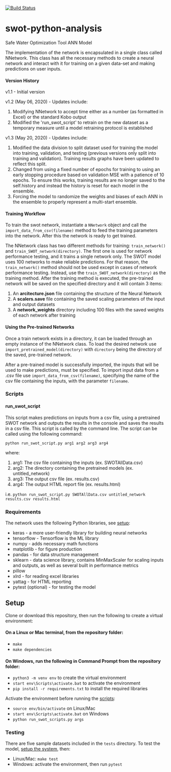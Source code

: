 [![Build Status](https://dev.azure.com/swot-dighr/SWOT/_apis/build/status/dighr.swot-python-analysis?branchName=master)](https://dev.azure.com/swot-dighr/SWOT/_build/latest?definitionId=2&branchName=master)

# swot-python-analysis
Safe Water Optimization Tool ANN Model

The implementation of the network is encapsulated in a single class called
NNetwork. This class has all the necessary methods to create a neural network
and interact with it for training on a given data-set and making predictions 
on user inputs.

#### Version History

v1.1 - Initial version

v1.2 (May 06, 2020) - Updates include:
  1. Modifying NNetwork to accept time either as a number (as formatted in Excel) or the standard Kobo output
  2. Modified the 'run_swot_script' to retrain on the new dataset as a temporary measure until a model retraining protocol is established
  
v1.3 (May 20, 2020) - Updates include:
  1. Modified the data division to split dataset used for training the model into training, validation, and testing (previous versions only split into training and validation). Training results graphs have been updated to reflect this split.
  2. Changed from using a fixed number of epochs for training to using an early stopping procedure based on validation MSE with a patience of 10 epochs. To ensure this works, training results are no longer saved to the self.history and instead the history is reset for each model in the ensemble.
  3. Forcing the model to randomize the weights and biases of each ANN in the ensemble to properly represent a multi-start ensemble.


#### Training Workflow

To train the swot network, instantiate a `NNetwork` object and call the 
`import_data_from_csv(filename)` method to feed the training parameters
into the network. After this the network is ready to get trained.

The NNetwork class has two different methods for training: `train_network()`
and `train_SWOT_network(directory)`. The first one is used for network performance testing,
and it trains a single network only. The SWOT model uses 100 networks to make 
reliable predictions. For that reason, the `train_network()` method should not be
used except in cases of network performance testing. Instead, use the 
`train_SWOT_network(directory)` as the training method. After the training
method is executed, the pre-trained network will be saved on the specified 
directory and it will contain 3 items:
1. An **arcitecture.json** file containing the structure of the Neural Network
2. A **scalers.save** file containing the saved scaling parameters of the input and output datasets
3. A **network_weights** directory including 100 files with the saved weights of each network after training

#### Using the Pre-trained Networks

Once a train network exists in a directory, it can be loaded through an empty instance of the NNetwork class.
To load the desired network use `import_pretrained_model(directory)` with `directory` being the
directory of the saved, pre-trained network.

After a pre-trained model is successfully imported, the inputs that will be used to make predictions,
must be specified. To import input data from a .csv file use `import_data_from_csv(filename)`, specifying
the name of the csv file containing the inputs, with the parameter `filename`.

### Scripts

#### run_swot_script

This script makes predictions on inputs from a csv file, using a pretrained SWOT network and 
outputs the results in the console and saves the results in a csv file. This script is called by
the command line. The script can be called using the following command:

`python run_swot_script.py arg1 arg2 arg3 arg4`

where:
1. arg1: The csv file containing the inputs (ex. SWOTAllData.csv)
2. arg2: The directory containing the pretrained models (ex. untitled_network)
3. arg3: The output csv file (ex. results.csv)
4. arg4: The output HTML report file (ex. results.html)

i.e. `python run_swot_script.py SWOTAllData.csv untitled_network results.csv results.html`

### Requirements

The network uses the following Python libraries, see [setup](#setup):
- keras - a more user-friendly library for building neural networks
- tensorflow - Tensorflow is the ML library
- numpy - adds necessary math functions
- matplotlib - for figure production
- pandas - for data structure management
- sklearn - data science library, contains MinMaxScaler for scaling inputs and outputs, as well as several built in performance metrics
- pillow
- xlrd - for reading excel libraries
- yattag - for HTML reporting
- pytest (optional) - for testing the model

## Setup

Clone or download this repository, then run the following to create a virtual environment:

#### On a Linux or Mac terminal, from the repository folder:
- `make`
- `make dependencies`

#### On Windows, run the following in Command Prompt from the repository folder:
- `python3 -m venv env` to create the virtual environment
- `start env\Scripts\activate.bat` to activate the environment
- `pip install -r requirements.txt` to install the required libraries

Activate the environment before running the [scripts](#scripts):
- `source env/bin/activate` on Linux/Mac
- `start env\Scripts\activate.bat` on Windows
- `python run_swot_scripts.py args`


### Testing

There are five sample datasets included in the `tests` directory. To test the model, [setup the system](#setup), then:
- Linux/Mac: `make test`
- Windows: activate the environment, then run `pytest`
